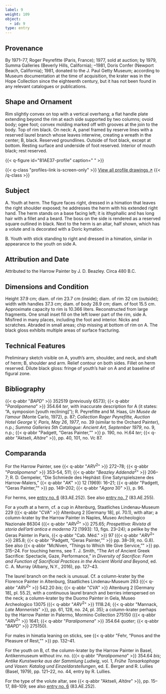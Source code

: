 ```yaml
---
label: 9
weight: 109
object:
  - id: 9
type: entry
---
```


## Provenance

By 1971–77, Roger Peyrefitte (Paris, France); 1977, sold at auction; by 1979, Summa Galleries (Beverly Hills, California); –1981, Doris Confer (Newport Beach, California); 1981, donated to the J. Paul Getty Museum; according to Museum documentation at the time of acquisition, the krater was in the Hope Collection since the eighteenth century, but it has not been found in any relevant catalogues or publications.

## Shape and Ornament

Rim slightly convex on top with a vertical overhang; a flat handle plate extending beyond the rim at each side supported by two columns; ovoid body; ogee foot; convex molding marked off with grooves at the join to the body. Top of rim black. On neck: A, panel framed by reserve lines with a reserved laurel branch whose leaves interwine, creating a wreath in the center; B, black. Reserved groundlines. Outside of foot black, except at bottom. Resting surface and underside of foot reserved. Interior of mouth black; rest reserved.

{{< q-figure id="81AE37-profile" caption=" " >}}

{{< q-class "profiles-link is-screen-only" >}}
[View all profile drawings ↗](/profiles/#81AE37-profile)
{{< /q-class >}}

## Subject

A. Youth at herm. The figure faces right, dressed in a himation that leaves the right shoulder exposed; he addresses the herm with his extended right hand. The herm stands on a base facing left; it is ithyphallic and has long hair with a fillet and a beard. The boss on the side is rendered as a reserved square outlined in black. Next to the herm is an altar, half shown, which has a volute and is decorated with a Doric kymation.

B. Youth with stick standing to right and dressed in a himation, similar in appearance to the youth on side A.

## Attribution and Date

Attributed to the Harrow Painter by J. D. Beazley. Circa 480 B.C.

## Dimensions and Condition

Height 37.9 cm; diam. of rim 23.7 cm (inside); diam. of rim 32 cm (outside); width with handles 37.3 cm; diam. of body 28.9 cm; diam. of foot 15.5 cm. Approximate capacity to rim is 10.366 liters. Reconstructed from large fragments. One small inset fill on the left lower part of the rim, side A. Misfired in many places, including the foot and interior. Nicks and scratches. Abraded in small areas; chip missing at bottom of rim on A. The black gloss exhibits multiple areas of surface fracturing.

## Technical Features

Preliminary sketch visible on A, youth’s arm, shoulder, and neck, and shaft of herm; B, shoulder and arm. Relief contour on both sides. Fillet on herm reserved. Dilute black gloss: fringe of youth’s hair on A and at baseline of figural zone.

## Bibliography

{{< q-abbr "*BAPD*" >}} 352519 (previously 6573); {{< q-abbr "*Paralipomena*" >}} 354.64 *ter*, with inaccurate description for A (it states: “A, symposion [youth reclining]”); R. Peyrefitte and M. Haas, *Un Musée de l’amour* (Monte Carlo, 1972), p. 87; *Collection Roger Peyrefitte, Auction Hotel George V, Paris, May 26*, *1977*, no. 39 (similar to the Orchard Painter), n.p.; *Summa Galleries 5th Catalogue: Ancient Art, September 1979*, no. 9, n.p.; {{< q-abbr "Padgett, “Geras Painter,”" >}} p. 190, no. H.64 *ter*; {{< q-abbr "Aktseli, *Altäre*" >}}, pp. 40, 101, no. Vc 87.

## Comparanda

For the Harrow Painter, see {{< q-abbr "*ARV*<sup>2</sup>" >}} 272–78; {{< q-abbr "*Paralipomena*" >}} 353–54, 511; {{< q-abbr "*Beazley Addenda*<sup>2</sup>" >}} 206–7; R. D. Gempeler, “Die Schmiede des Hephäst: Eine Satyrspielszene des Harrow-Malers,” {{< q-abbr "*AK*" >}} 12 (1969): 16–21; {{< q-abbr "Padgett, “Geras Painter,”" >}} pp. 149–202; {{< q-abbr "*Agora* 30" >}}, p. 96.

For herms, see [entry no. 6](/catalogue/6/) (83.AE.252). See also [entry no. 7](/catalogue/7/) (83.AE.255).

For a youth at a herm, cf. a cup in Altenburg, Staatliches Lindenau-Museum 229 ({{< q-abbr "*CVA*" >}} Altenburg 2 [Germany 18], pl. 70.1), with altar; a column-krater by the Harrow Painter in Naples, Museo Archeologico Nazionale 86304 ({{< q-abbr "*ARV*<sup>2</sup>" >}} 275.65; *Prospettiva: Rivista di storia dell’arti antica e moderna* 72 [1993]: 13, figs. 23–24); a pelike by the Geras Painter in Paris, {{< q-abbr "Cab. Méd." >}} 97 ({{< q-abbr "*ARV*<sup>2</sup>" >}} 285.8; {{< q-abbr "Padgett, “Geras Painter,”" >}} pp. 38–39, no. G.8). See also {{< q-abbr "McNiven, “Things to Which We Give Service,”" >}} pp. 315–24. For touching herms, see T. J. Smith, “The Art of Ancient Greek Sacrifice: Spectacle, Gaze, Performance,” in *Diversity of Sacrifice: Form and Function of Sacrificial Practices in the Ancient World and Beyond*, ed. C. A. Murray (Albany, N.Y., 2016), pp. 127–43.

The laurel branch on the neck is unusual. Cf. a column-krater by the Florence Painter in Altenburg, Staatliches Lindenau-Museum 283 ({{< q-abbr "*ARV*<sup>2</sup>" >}} 542.20 *bis*; {{< q-abbr "*CVA*" >}} Altenburg 2 [Germany 18], pl. 55.2), with a continuous laurel branch and berries interspersed on the neck; a column-krater by the Duomo Painter in Gela, Museo Archeologico 13075 ({{< q-abbr "*ARV*<sup>2</sup>" >}} 1118.24; {{< q-abbr "Mannack, *Late Mannerists*" >}}, pp. 61, 128, no. 24, pl. 35); a column-krater perhaps by the Harrow Painter in Palermo, Mormino Collection 275150 ({{< q-abbr "*ARV*<sup>2</sup>" >}} 1641; {{< q-abbr "*Paralipomena*" >}} 354.64 *quater*; {{< q-abbr "*BAPD*" >}} 275150).

For males in himatia leaning on sticks, see {{< q-abbr "Fehr, “Ponos and the Pleasure of Rest,”" >}} pp. 132–41.

For the youth on B, cf. the column-krater by the Harrow Painter in Basel, Antikenmuseum without inv. no. ({{< q-abbr "*Paralipomena*" >}} 354.64 *bis*; *Antike Kunstwerke aus der Sammlung Ludwig*, vol. 1, *Frühe Tonsarkophage und Vasen: Katalog und Einzeldarstellungen*, ed. E. Berger and R. Lullies (Basel, 1979), pp. 121–22, no. 44, entry by R. Lullies.

For the type of the volute altar, see {{< q-abbr "Aktseli, *Altäre*" >}}, pp. 15–17, 88–109; see also [entry no. 6](/catalogue/6/) (83.AE.252).
